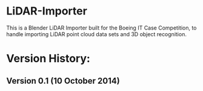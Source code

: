 LiDAR-Importer
==============

This is a Blender LiDAR Importer built for the Boeing IT Case Competition, to handle importing LiDAR point cloud data sets and 3D object recognition.

# Version History:
## Version 0.1 (10 October 2014)
